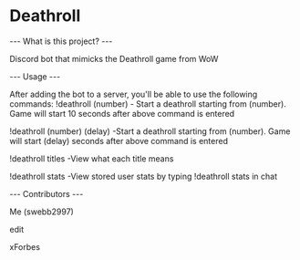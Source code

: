 # Deathroll

--- What is this project? ---

Discord bot that mimicks the Deathroll game from WoW

--- Usage ---

After adding the bot to a server, you'll be able to use the following commands:
  !deathroll (number)
    - Start a deathroll starting from (number). Game will start 10 seconds after above command is entered
  
  !deathroll (number) (delay)
    -Start a deathroll starting from (number). Game will start (delay) seconds after above command is entered
  
  !deathroll titles
    -View what each title means
  
  !deathroll stats
    -View stored user stats by typing !deathroll stats in chat

--- Contributors ---
  
Me (swebb2997)

edit
  
xForbes
